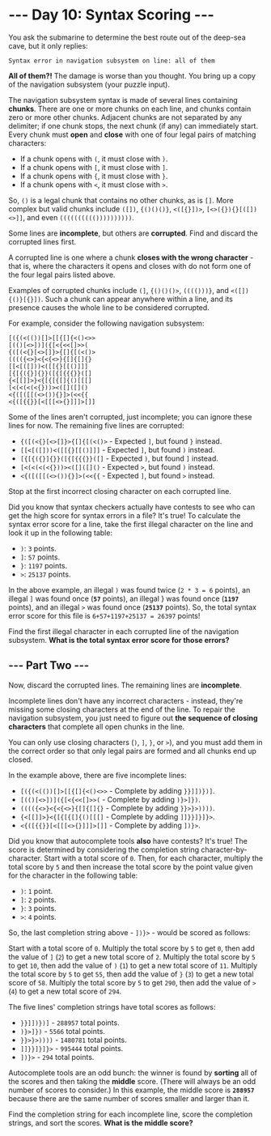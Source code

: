 # --- Day 10: Syntax Scoring ---

You ask the submarine to determine the best route out of the deep-sea cave, but it only replies:

```
Syntax error in navigation subsystem on line: all of them
```

**All of them?!** The damage is worse than you thought.
You bring up a copy of the navigation subsystem (your puzzle input).

The navigation subsystem syntax is made of several lines containing **chunks**.
There are one or more chunks on each line, and chunks contain zero
or more other chunks. Adjacent chunks are not separated by any delimiter;
if one chunk stops, the next chunk (if any) can immediately start.
Every chunk must **open** and **close** with one of four legal pairs of matching characters:

- If a chunk opens with `(`, it must close with `)`.
- If a chunk opens with `[`, it must close with `]`.
- If a chunk opens with `{`, it must close with `}`.
- If a chunk opens with `<`, it must close with `>`.

So, `()` is a legal chunk that contains no other chunks, as is `[]`.
More complex but valid chunks include `([])`, `{()()()}`, `<([{}])>`,
`[<>({}){}[([])<>]]`, and even `(((((((((())))))))))`.

Some lines are **incomplete**, but others are **corrupted**. Find and discard the corrupted lines first.

A corrupted line is one where a chunk **closes with the wrong character** - that is,
where the characters it opens and closes with do not form
one of the four legal pairs listed above.

Examples of corrupted chunks include `(]`, `{()()()>`, `(((()))}`, and `<([]){()}[{}])`.
Such a chunk can appear anywhere within a line, and its presence
causes the whole line to be considered corrupted.

For example, consider the following navigation subsystem:

```
[({(<(())[]>[[{[]{<()<>>
[(()[<>])]({[<{<<[]>>(
{([(<{}[<>[]}>{[]{[(<()>
(((({<>}<{<{<>}{[]{[]{}
[[<[([]))<([[{}[[()]]]
[{[{({}]{}}([{[{{{}}([]
{<[[]]>}<{[{[{[]{()[[[]
[<(<(<(<{}))><([]([]()
<{([([[(<>()){}]>(<<{{
<{([{{}}[<[[[<>{}]]]>[]]
```

Some of the lines aren't corrupted, just incomplete; you can ignore these lines for now. The remaining five lines are corrupted:

- `{([(<{}[<>[]}>{[]{[(<()>` - Expected `]`, but found `}` instead.
- `[[<[([]))<([[{}[[()]]]` - Expected `]`, but found `)` instead.
- `[{[{({}]{}}([{[{{{}}([]` - Expected `)`, but found `]` instead.
- `[<(<(<(<{}))><([]([]()` - Expected `>`, but found `)` instead.
- `<{([([[(<>()){}]>(<<{{` - Expected `]`, but found `>` instead.

Stop at the first incorrect closing character on each corrupted line.

Did you know that syntax checkers actually have contests to
see who can get the high score for syntax errors in a file?
It's true! To calculate the syntax error score for a line,
take the first illegal character on the line and look it
up in the following table:

- `)`: `3` points.
- `]`: `57` points.
- `}`: `1197` points.
- `>`: `25137` points.

In the above example, an illegal `)` was found twice (`2 * 3 = 6` points),
an illegal `]` was found once (**`57`** points), an illegal } was found once
(**`1197`** points), and an illegal `>` was found once (**`25137`** points). So, the
total syntax error score for this file is `6+57+1197+25137 = 26397` points!

Find the first illegal character in each corrupted line of the navigation subsystem.
**What is the total syntax error score for those errors?**

## --- Part Two ---

Now, discard the corrupted lines. The remaining lines are **incomplete**.

Incomplete lines don't have any incorrect characters - instead,
they're missing some closing characters at the end of the line.
To repair the navigation subsystem, you just need to figure out
**the sequence of closing characters** that complete all open chunks in the line.

You can only use closing characters (`)`, `]`, `}`, or `>`), and you must add them in the correct order so that only legal pairs are formed and all chunks end up closed.

In the example above, there are five incomplete lines:

- `[({(<(())[]>[[{[]{<()<>>` - Complete by adding `}}]])})]`.
- `[(()[<>])]({[<{<<[]>>(` - Complete by adding `)}>]})`.
- `(((({<>}<{<{<>}{[]{[]{}` - Complete by adding `}}>}>))))`.
- `{<[[]]>}<{[{[{[]{()[[[]` - Complete by adding `]]}}]}]}>`.
- `<{([{{}}[<[[[<>{}]]]>[]]` - Complete by adding `])}>`.

Did you know that autocomplete tools **also** have contests?
It's true! The score is determined by considering the completion
string character-by-character. Start with a total score of `0`.
Then, for each character, multiply the total score by `5` and
then increase the total score by the point value given for
the character in the following table:

- `)`: `1` point.
- `]`: `2` points.
- `}`: `3` points.
- `>`: `4` points.

So, the last completion string above - `])}>` - would be scored as follows:

Start with a total score of `0`.
Multiply the total score by `5` to get `0`, then add the value of `]` (`2`) to get a new total score of `2`.
Multiply the total score by `5` to get `10`, then add the value of `)` (`1`) to get a new total score of `11`.
Multiply the total score by `5` to get `55`, then add the value of `}` (`3`) to get a new total score of `58`.
Multiply the total score by `5` to get `290`, then add the value of `>` (`4`) to get a new total score of `294`.

The five lines' completion strings have total scores as follows:

- `}}]])})]` - `288957` total points.
- `)}>]})` - `5566` total points.
- `}}>}>))))` - `1480781` total points.
- `]]}}]}]}>` - `995444` total points.
- `])}>` - `294` total points.

Autocomplete tools are an odd bunch: the winner is
found by **sorting** all of the scores and then taking
the **middle** score. (There will always be an odd
number of scores to consider.) In this example, the middle score
is **`288957`** because there are the same number of scores smaller
and larger than it.

Find the completion string for each incomplete line,
score the completion strings, and sort the scores.
**What is the middle score?**
